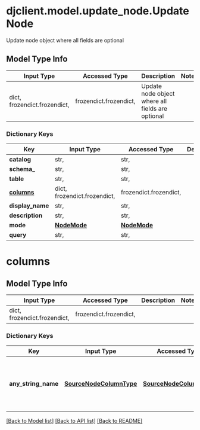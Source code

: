 # djclient.model.update_node.UpdateNode

Update node object where all fields are optional

## Model Type Info
Input Type | Accessed Type | Description | Notes
------------ | ------------- | ------------- | -------------
dict, frozendict.frozendict,  | frozendict.frozendict,  | Update node object where all fields are optional | 

### Dictionary Keys
Key | Input Type | Accessed Type | Description | Notes
------------ | ------------- | ------------- | ------------- | -------------
**catalog** | str,  | str,  |  | [optional] 
**schema_** | str,  | str,  |  | [optional] 
**table** | str,  | str,  |  | [optional] 
**[columns](#columns)** | dict, frozendict.frozendict,  | frozendict.frozendict,  |  | [optional] 
**display_name** | str,  | str,  |  | [optional] 
**description** | str,  | str,  |  | [optional] 
**mode** | [**NodeMode**](NodeMode.md) | [**NodeMode**](NodeMode.md) |  | [optional] 
**query** | str,  | str,  |  | [optional] 

# columns

## Model Type Info
Input Type | Accessed Type | Description | Notes
------------ | ------------- | ------------- | -------------
dict, frozendict.frozendict,  | frozendict.frozendict,  |  | 

### Dictionary Keys
Key | Input Type | Accessed Type | Description | Notes
------------ | ------------- | ------------- | ------------- | -------------
**any_string_name** | [**SourceNodeColumnType**](SourceNodeColumnType.md) | [**SourceNodeColumnType**](SourceNodeColumnType.md) | any string name can be used but the value must be the correct type | [optional] 

[[Back to Model list]](../../README.md#documentation-for-models) [[Back to API list]](../../README.md#documentation-for-api-endpoints) [[Back to README]](../../README.md)

